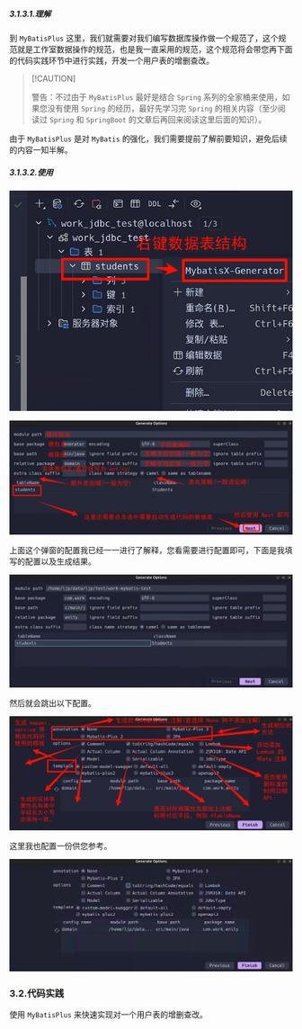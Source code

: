 ##### 3.1.3.1.理解

到 `MyBatisPlus` 这里，我们就需要对我们编写数据库操作做一个规范了，这个规范就是工作室数据操作的规范，也是我一直采用的规范，这个规范将会带您再下面的代码实践环节中进行实践，开发一个用户表的增删查改。

>   [!CAUTION]
>
>   警告：不过由于 `MyBatisPlus` 最好是结合 `Spring` 系列的全家桶来使用，如果您没有使用 `Spring` 的经历，最好先学习完 `Spring` 的相关内容（至少阅读过 `Spring` 和 `SpringBoot` 的文章后再回来阅读这里后面的知识）。

由于 `MyBatisPlus` 是对 `MyBatis` 的强化，我们需要提前了解前要知识，避免后续的内容一知半解。

##### 3.1.3.2.使用

![image-20250215004740517](./assets/image-20250215004740517.png)

![image-20250215123427899](./assets/image-20250215123427899.png)

上面这个弹窗的配置我已经一一进行了解释，您看需要进行配置即可，下面是我填写的配置以及生成结果。

![image-20250215123500305](./assets/image-20250215123500305.png)

然后就会跳出以下配置。

![image-20250215211033549](./assets/image-20250215211033549.png)

这里我也配置一份供您参考。

![image-20250215211209896](./assets/image-20250215211209896.png)

### 3.2.代码实践

使用 `MyBatisPlus` 来快速实现对一个用户表的增删查改。





